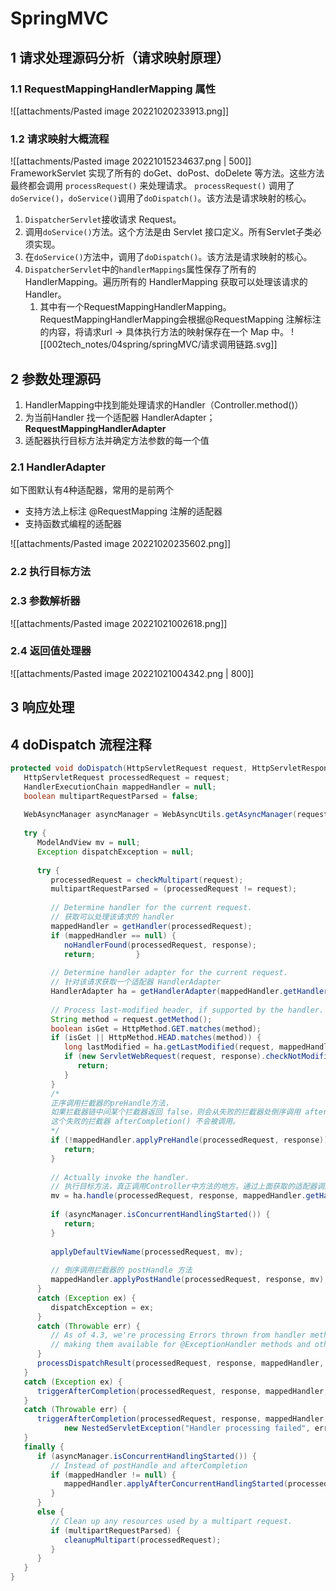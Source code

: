 # SpringMVC
## 1 请求处理源码分析（请求映射原理）
### 1.1 RequestMappingHandlerMapping 属性
![[attachments/Pasted image 20221020233913.png]]
### 1.2 请求映射大概流程
![[attachments/Pasted image 20221015234637.png  | 500]]
FrameworkServlet 实现了所有的 doGet、doPost、doDelete 等方法。这些方法最终都会调用 `processRequest()` 来处理请求。
`processRequest()` 调用了 `doService()`，`doService()`调用了`doDispatch()`。该方法是请求映射的核心。

1. `DispatcherServlet`接收请求 Request。
2. 调用`doService()`方法。这个方法是由 Servlet 接口定义。所有Servlet子类必须实现。
3. 在`doService()`方法中，调用了`doDispatch()`。该方法是请求映射的核心。
4. `DispatcherServlet`中的`handlerMappings`属性保存了所有的HandlerMapping。遍历所有的 HandlerMapping 获取可以处理该请求的 Handler。
	1. 其中有一个RequestMappingHandlerMapping。RequestMappingHandlerMapping会根据@RequestMapping 注解标注的内容，将请求url -> 具体执行方法的映射保存在一个 Map 中。
![[002tech_notes/04spring/springMVC/请求调用链路.svg]]


## 2 参数处理源码
1.  HandlerMapping中找到能处理请求的Handler（Controller.method()）
2. 为当前Handler 找一个适配器 HandlerAdapter； **RequestMappingHandlerAdapter**
3. 适配器执行目标方法并确定方法参数的每一个值

### 2.1 HandlerAdapter
如下图默认有4种适配器，常用的是前两个
- 支持方法上标注 @RequestMapping 注解的适配器
- 支持函数式编程的适配器

![[attachments/Pasted image 20221020235602.png]]

### 2.2 执行目标方法



### 2.3 参数解析器
![[attachments/Pasted image 20221021002618.png]]

### 2.4 返回值处理器
![[attachments/Pasted image 20221021004342.png | 800]]

## 3 响应处理





## 4 doDispatch 流程注释
```java
protected void doDispatch(HttpServletRequest request, HttpServletResponse response) throws Exception {  
   HttpServletRequest processedRequest = request;  
   HandlerExecutionChain mappedHandler = null;  
   boolean multipartRequestParsed = false;  
  
   WebAsyncManager asyncManager = WebAsyncUtils.getAsyncManager(request);  
  
   try {  
      ModelAndView mv = null;  
      Exception dispatchException = null;  
  
      try {  
         processedRequest = checkMultipart(request);  
         multipartRequestParsed = (processedRequest != request);  
  
         // Determine handler for the current request.  
         // 获取可以处理该请求的 handler 
         mappedHandler = getHandler(processedRequest);  
         if (mappedHandler == null) {  
            noHandlerFound(processedRequest, response);  
            return;         }  
  
         // Determine handler adapter for the current request.  
         // 针对该请求获取一个适配器 HandlerAdapter
         HandlerAdapter ha = getHandlerAdapter(mappedHandler.getHandler());  
  
         // Process last-modified header, if supported by the handler.  
         String method = request.getMethod();  
         boolean isGet = HttpMethod.GET.matches(method);  
         if (isGet || HttpMethod.HEAD.matches(method)) {  
            long lastModified = ha.getLastModified(request, mappedHandler.getHandler());  
            if (new ServletWebRequest(request, response).checkNotModified(lastModified) && isGet) {  
               return;  
            }  
         }  
         /* 
         正序调用拦截器的preHandle方法，
         如果拦截器链中间某个拦截器返回 false，则会从失败的拦截器处倒序调用 afterCompletion()。
         这个失败的拦截器 afterCompletion() 不会被调用。
         */
         if (!mappedHandler.applyPreHandle(processedRequest, response)) {  
            return;  
         }  
  
         // Actually invoke the handler.  
         // 执行目标方法，真正调用Controller中方法的地方。通过上面获取的适配器调用方法，
         mv = ha.handle(processedRequest, response, mappedHandler.getHandler());  
  
         if (asyncManager.isConcurrentHandlingStarted()) {  
            return;  
         }  
  
         applyDefaultViewName(processedRequest, mv);  
         
         // 倒序调用拦截器的 postHandle 方法
         mappedHandler.applyPostHandle(processedRequest, response, mv);  
      }  
      catch (Exception ex) {  
         dispatchException = ex;  
      }  
      catch (Throwable err) {  
         // As of 4.3, we're processing Errors thrown from handler methods as well,  
         // making them available for @ExceptionHandler methods and other scenarios.         dispatchException = new NestedServletException("Handler dispatch failed", err);  
      }  
      processDispatchResult(processedRequest, response, mappedHandler, mv, dispatchException);  
   }  
   catch (Exception ex) {  
      triggerAfterCompletion(processedRequest, response, mappedHandler, ex);  
   }  
   catch (Throwable err) {  
      triggerAfterCompletion(processedRequest, response, mappedHandler,  
            new NestedServletException("Handler processing failed", err));  
   }  
   finally {  
      if (asyncManager.isConcurrentHandlingStarted()) {  
         // Instead of postHandle and afterCompletion  
         if (mappedHandler != null) {  
            mappedHandler.applyAfterConcurrentHandlingStarted(processedRequest, response);  
         }  
      }  
      else {  
         // Clean up any resources used by a multipart request.  
         if (multipartRequestParsed) {  
            cleanupMultipart(processedRequest);  
         }  
      }  
   }  
}
```

